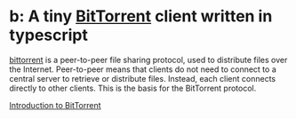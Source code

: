 # b: A tiny [BitTorrent](https://en.wikipedia.org/wiki/BitTorrent) client written in typescript

[bittorrent](https://bittorrent.org) is a peer-to-peer file sharing protocol, used to distribute files over the Internet. Peer-to-peer means that clients do not need to connect to a central server to retrieve or distribute files. Instead, each client connects directly to other clients. This is the basis for the BitTorrent protocol.

[Introduction to BitTorrent](https://www.bittorrent.org/introduction.html)